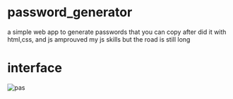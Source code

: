# password_generator
a simple web app to generate passwords that you can copy after did it with html,css, and js 
amprouved my js skills but the road is still long

# interface 
![pas](https://github.com/user-attachments/assets/1ef779d1-55f4-4d07-bb71-d414f327078d)
